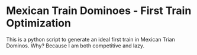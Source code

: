 # Mexican Train Dominoes - First Train Optimization

This is a python script to generate an ideal first train in Mexican Trian Dominos. Why? Because I am both competitive and lazy.
